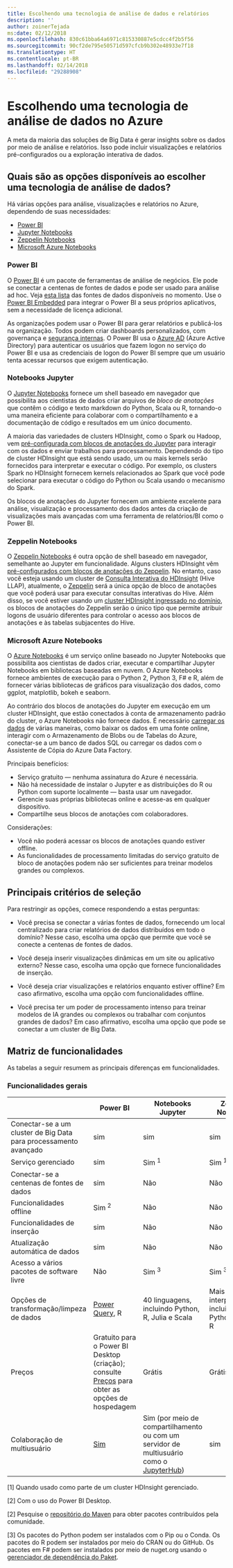 ```yaml
---
title: Escolhendo uma tecnologia de análise de dados e relatórios
description: ''
author: zoinerTejada
ms:date: 02/12/2018
ms.openlocfilehash: 830c61bba64a6971c815330887e5cdcc4f2b5f56
ms.sourcegitcommit: 90cf2de795e50571d597cfcb9b302e48933e7f18
ms.translationtype: HT
ms.contentlocale: pt-BR
ms.lasthandoff: 02/14/2018
ms.locfileid: "29288908"
---
```

# <a name="choosing-a-data-analytics-technology-in-azure"></a>Escolhendo uma tecnologia de análise de dados no Azure

A meta da maioria das soluções de Big Data é gerar insights sobre os dados por meio de análise e relatórios. Isso pode incluir visualizações e relatórios pré-configurados ou a exploração interativa de dados. 

## <a name="what-are-your-options-when-choosing-a-data-analytics-technology"></a>Quais são as opções disponíveis ao escolher uma tecnologia de análise de dados?

Há várias opções para análise, visualizações e relatórios no Azure, dependendo de suas necessidades:

- [Power BI](/power-bi/)
- [Jupyter Notebooks](https://jupyter.readthedocs.io/en/latest/index.html)
- [Zeppelin Notebooks](https://zeppelin.apache.org/)
- [Microsoft Azure Notebooks](https://notebooks.azure.com/)

### <a name="power-bi"></a>Power BI

O [Power BI](/power-bi/) é um pacote de ferramentas de análise de negócios. Ele pode se conectar a centenas de fontes de dados e pode ser usado para análise ad hoc. Veja [esta lista](/power-bi/desktop-data-sources) das fontes de dados disponíveis no momento. Use o [Power BI Embedded](https://azure.microsoft.com/services/power-bi-embedded/) para integrar o Power BI a seus próprios aplicativos, sem a necessidade de licença adicional.

As organizações podem usar o Power BI para gerar relatórios e publicá-los na organização. Todos podem criar dashboards personalizados, com governança e [segurança internas](/power-bi/service-admin-power-bi-security). O Power BI usa o [Azure AD](/azure/active-directory/) (Azure Active Directory) para autenticar os usuários que fazem logon no serviço do Power BI e usa as credenciais de logon do Power BI sempre que um usuário tenta acessar recursos que exigem autenticação.

### <a name="jupyter-notebooks"></a>Notebooks Jupyter 

O [Jupyter Notebooks](https://jupyter.readthedocs.io/en/latest/index.html) fornece um shell baseado em navegador que possibilita aos cientistas de dados criar arquivos de *bloco de anotações* que contêm o código e texto markdown do Python, Scala ou R, tornando-o uma maneira eficiente para colaborar com o compartilhamento e a documentação de código e resultados em um único documento.

A maioria das variedades de clusters HDInsight, como o Spark ou Hadoop, vem [pré-configurada com blocos de anotações do Jupyter](/azure/hdinsight/spark/apache-spark-jupyter-notebook-kernels) para interagir com os dados e enviar trabalhos para processamento. Dependendo do tipo de cluster HDInsight que está sendo usado, um ou mais kernels serão fornecidos para interpretar e executar o código. Por exemplo, os clusters Spark no HDInsight fornecem kernels relacionados ao Spark que você pode selecionar para executar o código do Python ou Scala usando o mecanismo do Spark.

Os blocos de anotações do Jupyter fornecem um ambiente excelente para análise, visualização e processamento dos dados antes da criação de visualizações mais avançadas com uma ferramenta de relatórios/BI como o Power BI.

### <a name="zeppelin-notebooks"></a>Zeppelin Notebooks

O [Zeppelin Notebooks](https://zeppelin.apache.org/) é outra opção de shell baseado em navegador, semelhante ao Jupyter em funcionalidade. Alguns clusters HDInsight vêm [pré-configurados com blocos de anotações do Zeppelin](/azure/hdinsight/spark/apache-spark-zeppelin-notebook). No entanto, caso você esteja usando um cluster de [Consulta Interativa do HDInsight](/azure/hdinsight/interactive-query/apache-interactive-query-get-started) (Hive LLAP), atualmente, o [Zeppelin](/azure/hdinsight/hdinsight-connect-hive-zeppelin) será a única opção de bloco de anotações que você poderá usar para executar consultas interativas do Hive. Além disso, se você estiver usando um [cluster HDInsight ingressado no domínio](/azure/hdinsight/domain-joined/apache-domain-joined-introduction), os blocos de anotações do Zeppelin serão o único tipo que permite atribuir logons de usuário diferentes para controlar o acesso aos blocos de anotações e às tabelas subjacentes do Hive.

### <a name="microsoft-azure-notebooks"></a>Microsoft Azure Notebooks

O [Azure Notebooks](https://notebooks.azure.com/) é um serviço online baseado no Jupyter Notebooks que possibilita aos cientistas de dados criar, executar e compartilhar Jupyter Notebooks em bibliotecas baseadas em nuvem. O Azure Notebooks fornece ambientes de execução para o Python 2, Python 3, F# e R, além de fornecer várias bibliotecas de gráficos para visualização dos dados, como ggplot, matplotlib, bokeh e seaborn.

Ao contrário dos blocos de anotações do Jupyter em execução em um cluster HDInsight, que estão conectados à conta de armazenamento padrão do cluster, o Azure Notebooks não fornece dados. É necessário [carregar os dados](https://notebooks.azure.com/Microsoft/libraries/samples/html/Getting%20to%20your%20Data%20in%20Azure%20Notebooks.ipynb) de várias maneiras, como baixar os dados em uma fonte online, interagir com o Armazenamento de Blobs ou de Tabelas do Azure, conectar-se a um banco de dados SQL ou carregar os dados com o Assistente de Cópia do Azure Data Factory.

Principais benefícios:

* Serviço gratuito &mdash; nenhuma assinatura do Azure é necessária.
* Não há necessidade de instalar o Jupyter e as distribuições do R ou Python com suporte localmente &mdash; basta usar um navegador.
* Gerencie suas próprias bibliotecas online e acesse-as em qualquer dispositivo.
* Compartilhe seus blocos de anotações com colaboradores.

Considerações:

* Você não poderá acessar os blocos de anotações quando estiver offline.
* As funcionalidades de processamento limitadas do serviço gratuito de bloco de anotações podem não ser suficientes para treinar modelos grandes ou complexos.

## <a name="key-selection-criteria"></a>Principais critérios de seleção

Para restringir as opções, comece respondendo a estas perguntas:

- Você precisa se conectar a várias fontes de dados, fornecendo um local centralizado para criar relatórios de dados distribuídos em todo o domínio? Nesse caso, escolha uma opção que permite que você se conecte a centenas de fontes de dados.

- Você deseja inserir visualizações dinâmicas em um site ou aplicativo externo? Nesse caso, escolha uma opção que fornece funcionalidades de inserção.

- Você deseja criar visualizações e relatórios enquanto estiver offline? Em caso afirmativo, escolha uma opção com funcionalidades offline.

- Você precisa ter um poder de processamento intenso para treinar modelos de IA grandes ou complexos ou trabalhar com conjuntos grandes de dados? Em caso afirmativo, escolha uma opção que pode se conectar a um cluster de Big Data.

## <a name="capability-matrix"></a>Matriz de funcionalidades

As tabelas a seguir resumem as principais diferenças em funcionalidades. 

### <a name="general-capabilities"></a>Funcionalidades gerais

| | Power BI | Notebooks Jupyter | Zeppelin Notebooks | Microsoft Azure Notebooks |
| --- | --- | --- | --- | --- |
| Conectar-se a um cluster de Big Data para processamento avançado | sim | sim | sim | Não  |
| Serviço gerenciado | sim | Sim <sup>1</sup> | Sim <sup>1</sup> | sim |
| Conectar-se a centenas de fontes de dados | sim | Não  | Não  | Não  |
| Funcionalidades offline | Sim <sup>2</sup> | Não  | Não  | Não  |
| Funcionalidades de inserção | sim | Não  | Não  | Não  |
| Atualização automática de dados | sim | Não  | Não  | Não  |
| Acesso a vários pacotes de software livre | Não  | Sim <sup>3</sup> | Sim <sup>3</sup> | Sim <sup>4</sup> |
| Opções de transformação/limpeza de dados | [Power Query](https://powerbi.microsoft.com/blog/getting-started-with-power-query-part-i/), R | 40 linguagens, incluindo Python, R, Julia e Scala | Mais de 20 interpretadores, incluindo Python, JDBC e R | Python, F#, R |
| Preços | Gratuito para o Power BI Desktop (criação); consulte [Preços](https://powerbi.microsoft.com/pricing/) para obter as opções de hospedagem | Grátis | Grátis | Grátis |
| Colaboração de multiusuário | [Sim](/power-bi/service-how-to-collaborate-distribute-dashboards-reports) | Sim (por meio de compartilhamento ou com um servidor de multiusuário como o [JupyterHub](https://github.com/jupyterhub/jupyterhub)) | sim | Sim (por meio de compartilhamento) |

[1] Quando usado como parte de um cluster HDInsight gerenciado.

[2] Com o uso do Power BI Desktop.

[2] Pesquise o [repositório do Maven](http://search.maven.org/) para obter pacotes contribuídos pela comunidade.

[3] Os pacotes do Python podem ser instalados com o Pip ou o Conda. Os pacotes do R podem ser instalados por meio do CRAN ou do GitHub. Os pacotes em F# podem ser instalados por meio de nuget.org usando o [gerenciador de dependência do Paket](https://fsprojects.github.io/Paket/).

